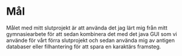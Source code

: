 # Mål
Målet med mitt slutprojekt är att använda det jag lärt mig från mitt gymnasiearbete för att sedan kombinera det med det java GUI som vi använde för vårt förra slutprojekt och sedan använda mig av antigen databaser eller filhantering för att spara en karaktärs framsteg.
